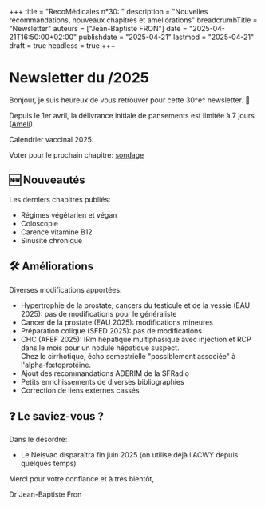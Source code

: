 +++
title = "RecoMédicales n°30: "
description = "Nouvelles recommandations, nouveaux chapitres et améliorations"
breadcrumbTitle = "Newsletter"
auteurs = ["Jean-Baptiste FRON"]
date = "2025-04-21T16:50:00+02:00"
publishdate = "2025-04-21"
lastmod = "2025-04-21"
draft = true
headless = true
+++

# Newsletter du /2025

Bonjour, je suis heureux de vous retrouver pour cette 30^e^ newsletter. 📰

Depuis le 1er avril, la délivrance initiale de pansements est limitée à 7 jours ([Ameli](https://www.ameli.fr/medecin/actualites/pansements-leur-premiere-delivrance-est-limitee-7-jours-depuis-le-1er-avril)).

Calendrier vaccinal 2025: 

Voter pour le prochain chapitre: [sondage](https://forms.gle/QAvPbsQwrJpW4nKH8)

## 🆕 Nouveautés

Les derniers chapitres publiés:

- Régimes végétarien et végan
- Coloscopie
- Carence vitamine B12
- Sinusite chronique

## 🛠️ Améliorations

Diverses modifications apportées:

- Hypertrophie de la prostate, cancers du testicule et de la vessie (EAU 2025): pas de modifications pour le généraliste
- Cancer de la prostate (EAU 2025): modifications mineures
- Préparation colique (SFED 2025): pas de modifications
- CHC (AFEF 2025): IRm hépatique multiphasique avec injection et RCP dans le mois pour un nodule hépatique suspect.  
  Chez le cirrhotique, écho semestrielle "possiblement associée" à l'alpha-fœtoprotéine.
- Ajout des recommandations ADERIM de la SFRadio
- Petits enrichissements de diverses bibliographies
- Correction de liens externes cassés

## ❓ Le saviez-vous ?

Dans le désordre:

- Le Neisvac disparaîtra fin juin 2025 (on utilise déjà l'ACWY depuis quelques temps)

Merci pour votre confiance et à très bientôt,

Dr Jean-Baptiste Fron
